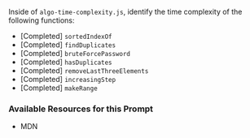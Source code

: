 Inside of `algo-time-complexity.js`, identify the time complexity of the following functions:
- [Completed] `sortedIndexOf`
- [Completed] `findDuplicates`
- [Completed] `bruteForcePassword`
- [Completed] `hasDuplicates`
- [Completed] `removeLastThreeElements`
- [Completed] `increasingStep`
- [Completed] `makeRange`

### Available Resources for this Prompt
  * MDN
